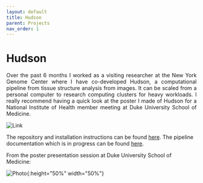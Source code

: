 ```yaml
---
layout: default
title: Hudson
parent: Projects
nav_order: 1
---
```


# Hudson

<p align="justify ">
Over the past 6 months I worked as a visiting researcher at the New York Genome Center where I have co-developed Hudson, a computational pipeline from tissue structure analysis from images. It can be scaled from a personal computer to research computing clusters for heavy workloads. I really recommend having a quick look at the poster I made of Hudson for a National Institute of Health member meeting at Duke University School of Medicine.
</p>

![Link](https://user-images.githubusercontent.com/42875353/201494678-fa69b6e2-fd48-4fbc-bdf9-66be7fbef3d2.png)


The repository and installation instructions can be found  <a href="https://github.com/nygctech/hudson">here</a>.  The pipeline documentation which is in progress can be found  <a href="https://nygctech.github.io/hudson/">here</a>.



From the poster presentation session at Duke University School of Medicine:

![Photo](https://user-images.githubusercontent.com/42875353/201494797-464c843b-7ea1-4df1-93b4-67a1cc91371c.jpg){:height="50%" width="50%"}
